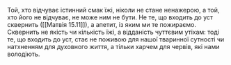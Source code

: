 Той, хто відчуває істинний смак їжі, ніколи не стане ненажерою, а той, хто його не відчуває, не може ним не бути. Не те, що входить до уст сквернить ([[Матвія 15.11]]), а апетит, із яким ми те пожираємо. Сквернить не якість чи кількість їжі, а відданість чуттєвим утіхам: тоді те, що входить до уст, стає не поживою для нашої тваринної сутності чи натхненням для духовного життя, а тільки харчем для червів, які нами володіють.